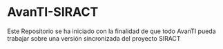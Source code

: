 ﻿# AvanTI-SIRACT
Este Repositorio se ha iniciado con la finalidad de que todo AvanTI pueda trabajar sobre
una versión sincronizada del proyecto SIRACT
